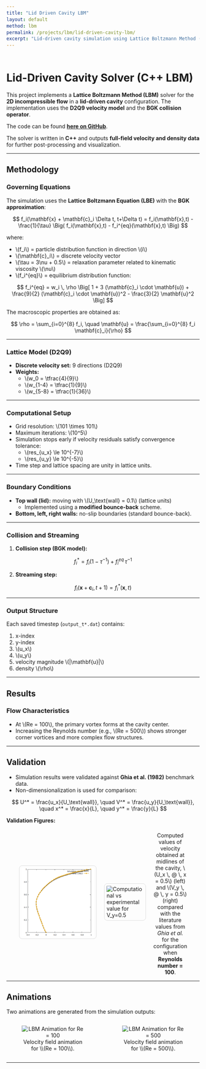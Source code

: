 ```yaml
---
title: "Lid Driven Cavity LBM"
layout: default
method: lbm
permalink: /projects/lbm/lid-driven-cavity-lbm/
excerpt: "Lid-driven cavity simulation using Lattice Boltzmann Method (D2Q9 model)."
---
```

<div style="padding-top: 7px;"></div>

# Lid-Driven Cavity Solver (C++ LBM)

This project implements a **Lattice Boltzmann Method (LBM)** solver for the **2D incompressible flow** in a **lid-driven cavity** configuration. The implementation uses the **D2Q9 velocity model** and the **BGK collision operator**.  

The code can be found [**here on GitHub**](https://github.com/AdityaJaiswal17/Lattice_Boltzmann_Method/blob/main/Lid_Driven_Cavity/cavity.cpp).  

The solver is written in **C++** and outputs **full-field velocity and density data** for further post-processing and visualization.  

---

## Methodology

### Governing Equations
The simulation uses the **Lattice Boltzmann Equation (LBE)** with the **BGK approximation**:

$$
f_i(\mathbf{x} + \mathbf{c}_i \Delta t, t+\Delta t) = f_i(\mathbf{x},t) - \frac{1}{\tau} \Big( f_i(\mathbf{x},t) - f_i^{eq}(\mathbf{x},t) \Big)
$$

where:  
- \\(f_i\\) = particle distribution function in direction \\(i\\)  
- \\(\mathbf{c}_i\\) = discrete velocity vector  
- \\(\tau = 3\nu + 0.5\\) = relaxation parameter related to kinematic viscosity \\(\nu\\)  
- \\(f_i^{eq}\\) = equilibrium distribution function:  

$$
f_i^{eq} = w_i \, \rho \Big[ 1 + 3 (\mathbf{c}_i \cdot \mathbf{u}) + \frac{9}{2} (\mathbf{c}_i \cdot \mathbf{u})^2 - \frac{3}{2} \mathbf{u}^2 \Big]
$$

The macroscopic properties are obtained as:

$$
\rho = \sum_{i=0}^{8} f_i, \quad
\mathbf{u} = \frac{\sum_{i=0}^{8} f_i \mathbf{c}_i}{\rho}
$$

---

### Lattice Model (D2Q9)
- **Discrete velocity set:** 9 directions (D2Q9)  
- **Weights:**  
  - \\(w_0 = \tfrac{4}{9}\\)  
  - \\(w_{1-4} = \tfrac{1}{9}\\)  
  - \\(w_{5-8} = \tfrac{1}{36}\\)  
---

### Computational Setup
- Grid resolution: \\(101 \times 101\\)  
- Maximum iterations: \\(10^5\\)  
- Simulation stops early if velocity residuals satisfy convergence tolerance:  
  - \\(res_{u_x} \le 10^{-7}\\)  
  - \\(res_{u_y} \le 10^{-5}\\)  
- Time step and lattice spacing are unity in lattice units.  

---

### Boundary Conditions
- **Top wall (lid):** moving with \\(U_\text{wall} = 0.1\\) (lattice units)  
  - Implemented using a **modified bounce-back** scheme.  
- **Bottom, left, right walls:** no-slip boundaries (standard bounce-back).  

---

### Collision and Streaming
1. **Collision step (BGK model):**  

$$
f_i^* = f_i (1-\tau^{-1}) + f_i^{eq} \, \tau^{-1}
$$  

2. **Streaming step:**  

$$
f_i(\mathbf{x} + \mathbf{c}_i, t+1) = f_i^*(\mathbf{x},t)
$$  

---

### Output Structure
Each saved timestep (`output_t*.dat`) contains:  
1. x-index  
2. y-index  
3. \\(u_x\\)  
4. \\(u_y\\)  
5. velocity magnitude \\(|\mathbf{u}|\\)  
6. density \\(\rho\\)  

---

## Results

### Flow Characteristics
- At \\(Re = 100\\), the primary vortex forms at the cavity center.  
- Increasing the Reynolds number (e.g., \\(Re = 500\\)) shows stronger corner vortices and more complex flow structures.  

---

## Validation
- Simulation results were validated against **Ghia et al. (1982)** benchmark data.  
- Non-dimensionalization is used for comparison:  

$$
U^* = \frac{u_x}{U_\text{wall}}, \quad
V^* = \frac{u_y}{U_\text{wall}}, \quad
x^* = \frac{x}{L}, \quad
y^* = \frac{y}{L}
$$  

**Validation Figures:**  

<figure style="display: flex; justify-content: center; gap: 20px; align-items: center;">
  <img src="/images/self_upload/lbm/validation_UY.png" alt="Computational vs experimental value for U_x=0.5" style="width:45%; border:1px solid #ddd; border-radius:8px; padding:5px;">
  <img src="/images/self_upload/lbm/validation_VX.png" alt="Computational vs experimental value for V_y=0.5" style="width:45%; border:1px solid #ddd; border-radius:8px; padding:5px;">
  <figcaption style="text-align:center; margin-top:8px;">
    Computed values of velocity obtained at midlines of the cavity, \(U_x \, @ \, x = 0.5\) (left) and \(V_y \, @ \, y = 0.5\) (right) compared with the literature values from <i>Ghia et al.</i> for the configuration when <b>Reynolds number = 100</b>.
  </figcaption>
</figure>

---

## Animations

Two animations are generated from the simulation outputs:

<div style="display: flex; justify-content: space-around; gap: 20px;">

  <figure style="flex: 1; text-align: center;">
    <img src="/images/self_upload/lbm/Re_100.gif" 
         alt="LBM Animation for Re = 100" 
         style="max-width:100%; height:auto;">
    <figcaption>Velocity field animation for \\(Re = 100\\).</figcaption>
  </figure>

  <figure style="flex: 1; text-align: center;">
    <img src="/images/self_upload/lbm/Re_500.gif" 
         alt="LBM Animation for Re = 500" 
         style="max-width:100%; height:auto;">
    <figcaption>Velocity field animation for \\(Re = 500\\).</figcaption>
  </figure>

</div>

---
